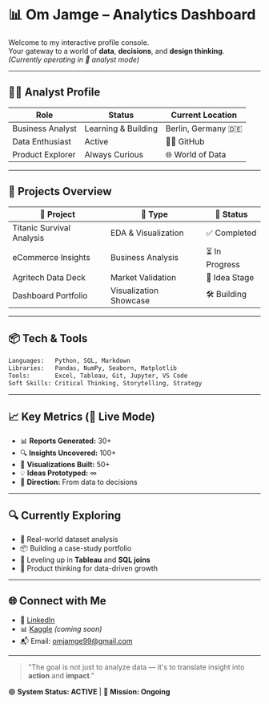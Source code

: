# 📊 Om Jamge – Analytics Dashboard

Welcome to my interactive profile console.  
Your gateway to a world of **data**, **decisions**, and **design thinking**.  
*(Currently operating in 🧠 analyst mode)*

---

## 👨‍💼 Analyst Profile

| Role               | Status             | Current Location   |
|--------------------|--------------------|--------------------|
| Business Analyst   | Learning & Building| Berlin, Germany 🇩🇪 |
| Data Enthusiast    | Active             | 🧑‍💻 GitHub           |
| Product Explorer   | Always Curious     | 🌐 World of Data     |

---

## 📂 Projects Overview

| 📁 Project               | 🧩 Type               | 🚀 Status       |
|--------------------------|----------------------|-----------------|
| Titanic Survival Analysis | EDA & Visualization  | ✅ Completed     |
| eCommerce Insights       | Business Analysis     | ⏳ In Progress   |
| Agritech Data Deck       | Market Validation     | 🧠 Idea Stage    |
| Dashboard Portfolio      | Visualization Showcase| 🛠️ Building     |

---

## 📦 Tech & Tools

```python
Languages:   Python, SQL, Markdown
Libraries:   Pandas, NumPy, Seaborn, Matplotlib
Tools:       Excel, Tableau, Git, Jupyter, VS Code
Soft Skills: Critical Thinking, Storytelling, Strategy
```

---

## 📈 Key Metrics (🔄 Live Mode)

- 📊 **Reports Generated:** 30+
- 🔍 **Insights Uncovered:** 100+  
- 🧠 **Visualizations Built:** 50+
- 💡 **Ideas Prototyped:** ∞  
- 🧭 **Direction:** From data to decisions

---

## 🔍 Currently Exploring

- 🧪 Real-world dataset analysis  
- 📦 Building a case-study portfolio  
- 🌱 Leveling up in **Tableau** and **SQL joins**  
- 🧭 Product thinking for data-driven growth  

---

## 🌐 Connect with Me

- 💼 [LinkedIn](https://linkedin.com/in/omjamge)
- 📊 [Kaggle](https://www.kaggle.com/) *(coming soon)*
- 📬 Email: omjamge99@gmail.com

---

> "The goal is not just to analyze data — it's to translate insight into **action** and **impact**."

🟢 **System Status: ACTIVE** | 🚀 **Mission: Ongoing**

